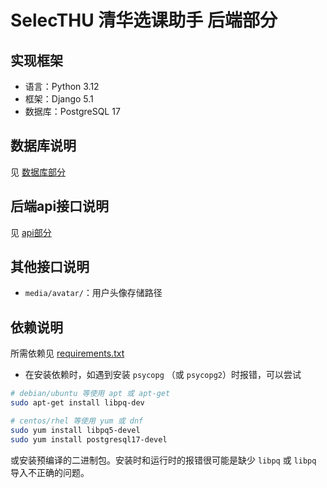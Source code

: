 # SelecTHU 清华选课助手 后端部分
## 实现框架
- 语言：Python 3.12
- 框架：Django 5.1
- 数据库：PostgreSQL 17

## 数据库说明
见 [数据库部分](./db/README.md)

## 后端api接口说明
见 [api部分](./api/README.md)

## 其他接口说明
- `media/avatar/`：用户头像存储路径

## 依赖说明
所需依赖见 [requirements.txt](./requirements.txt)

- 在安装依赖时，如遇到安装 `psycopg` （或 `psycopg2`）时报错，可以尝试
```bash
# debian/ubuntu 等使用 apt 或 apt-get
sudo apt-get install libpq-dev

# centos/rhel 等使用 yum 或 dnf
sudo yum install libpq5-devel
sudo yum install postgresql17-devel
```
或安装预编译的二进制包。安装时和运行时的报错很可能是缺少 `libpq` 或 `libpq` 导入不正确的问题。